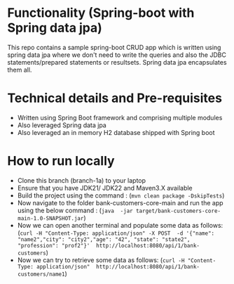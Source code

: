 # Functionality (Spring-boot with Spring data jpa)
This repo contains a sample spring-boot CRUD app which is written using spring data jpa where we don't need to
write the queries and also the JDBC statements/prepared statements or resultsets. Spring data jpa encapsulates them all.


# Technical details and Pre-requisites
- Written using Spring Boot framework and comprising multiple modules
- Also leveraged Spring data jpa
- Also leveraged an in memory H2 database shipped with Spring boot



# How to run locally
- Clone this branch (branch-1a) to your laptop
- Ensure that you have JDK21/ JDK22 and Maven3.X available
- Build the project using the command :
  (`mvn clean package -DskipTests`)
- Now navigate to the folder bank-customers-core-main and run the app using the below command :
  (`java  -jar target/bank-customers-core-main-1.0-SNAPSHOT.jar`)
- Now we can open another terminal and populate some data as follows:
  (`curl -H "Content-Type: application/json" -X POST  -d '{"name": "name2","city": "city2","age": "42", "state": "state2", "profession": "prof2"}'  http://localhost:8080/api/1/bank-customers`)
- Now we can try to retrieve some data as follows:
  (`curl -H "Content-Type: application/json"  http://localhost:8080/api/1/bank-customers/name1`)
